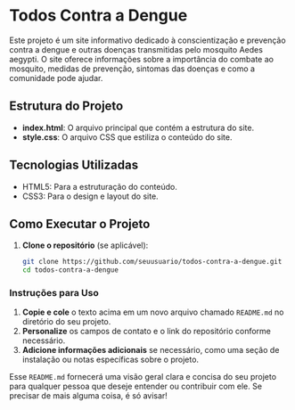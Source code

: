 # Todos Contra a Dengue

Este projeto é um site informativo dedicado à conscientização e prevenção contra a dengue e outras doenças transmitidas pelo mosquito Aedes aegypti. O site oferece informações sobre a importância do combate ao mosquito, medidas de prevenção, sintomas das doenças e como a comunidade pode ajudar.

## Estrutura do Projeto

- **index.html**: O arquivo principal que contém a estrutura do site.
- **style.css**: O arquivo CSS que estiliza o conteúdo do site.

## Tecnologias Utilizadas

- HTML5: Para a estruturação do conteúdo.
- CSS3: Para o design e layout do site.

## Como Executar o Projeto

1. **Clone o repositório** (se aplicável):
   ```bash
   git clone https://github.com/seuusuario/todos-contra-a-dengue.git
   cd todos-contra-a-dengue

### Instruções para Uso

1. **Copie e cole** o texto acima em um novo arquivo chamado `README.md` no diretório do seu projeto.
2. **Personalize** os campos de contato e o link do repositório conforme necessário.
3. **Adicione informações adicionais** se necessário, como uma seção de instalação ou notas específicas sobre o projeto.

Esse `README.md` fornecerá uma visão geral clara e concisa do seu projeto para qualquer pessoa que deseje entender ou contribuir com ele. Se precisar de mais alguma coisa, é só avisar!
